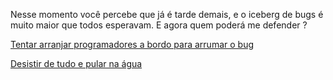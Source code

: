 Nesse momento você percebe que já é tarde demais, e o iceberg de bugs é muito maior que todos esperavam. E agora quem poderá me defender ? 

[Tentar arranjar programadores a bordo para arrumar o bug](arrumar/arrumar.md)

[Desistir de tudo e pular na água](pular/pular.md)
